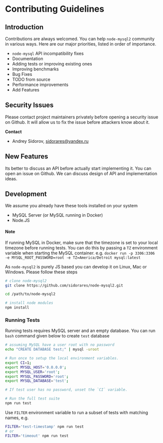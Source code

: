 # Contributing Guidelines

## Introduction

Contributions are always welcomed. You can help `node-mysql2` community in various ways. Here are our major priorities, listed in order of importance.

  - `node-mysql` API incompatibility fixes
  - Documentation
  - Adding tests or improving existing ones
  - Improving benchmarks
  - Bug Fixes
  - TODO from source
  - Performance improvements
  - Add Features

## Security Issues

Please contact project maintainers privately before opening a security issue on Github. It will allow us to fix the issue before attackers know about it.

**Contact**

- Andrey Sidorov, sidorares@yandex.ru

## New Features

Its better to discuss an API before actually start implementing it. You can open an issue on Github. We can discuss design of API and implementation ideas.

## Development

We assume you already have these tools installed on your system
 - MySQL Server (or MySQL running in Docker)
 - Node.JS

#### **Note**
If running MySQL in Docker, make sure that the timezone is set to your local timezone before running tests. You can do this by passing a `TZ`
environment variable when starting the MySQL container. e.g. `docker run -p 3306:3306 -e MYSQL_ROOT_PASSWORD=root -e TZ=America/Detroit mysql:latest`

As `node-mysql2` is purely JS based you can develop it on Linux, Mac or Windows. Please follow these steps

```bash
# clone node-mysql2
git clone https://github.com/sidorares/node-mysql2.git

cd /path/to/node-mysql2

# install node modules
npm install
```

### Running Tests

Running tests requires MySQL server and an empty database. You can run `bash` command given below to create `test` database

```bash
# assuming MySQL have a user root with no password
echo "CREATE DATABASE test;" | mysql -uroot
```

```sh
# Run once to setup the local environment variables.
export CI=1;
export MYSQL_HOST='0.0.0.0';
export MYSQL_USER='root';
export MYSQL_PASSWORD='root';
export MYSQL_DATABASE='test';

# If test user has no password, unset the `CI` variable.

# Run the full test suite
npm run test
```

Use `FILTER` environment variable to run a subset of tests with matching names, e.g.

```sh
FILTER='test-timestamp' npm run test
# or
FILTER='timeout' npm run test
```
